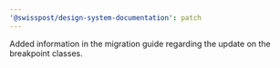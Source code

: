 ```yaml
---
'@swisspost/design-system-documentation': patch
---
```


Added information in the migration guide regarding the update on the breakpoint classes.
